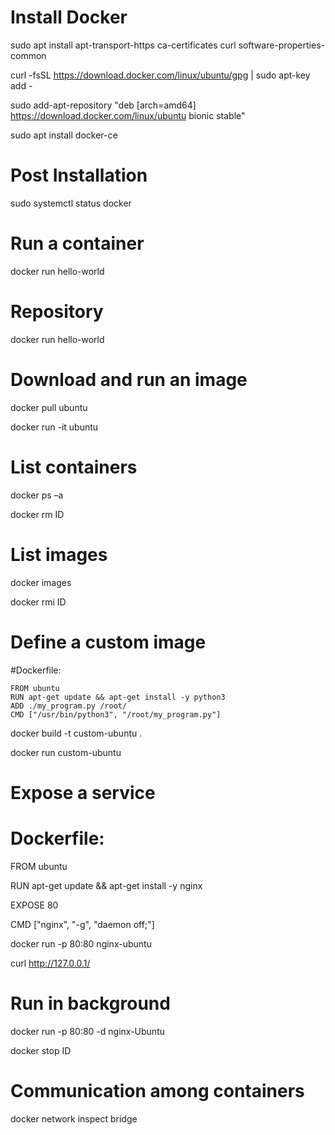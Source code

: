 # Install Docker
  sudo apt install apt-transport-https ca-certificates curl software-properties-common
  
  curl -fsSL https://download.docker.com/linux/ubuntu/gpg | sudo apt-key add -
  
  sudo add-apt-repository "deb [arch=amd64] https://download.docker.com/linux/ubuntu bionic stable"
  
  sudo apt install docker-ce
  
# Post Installation
  sudo systemctl status docker
  
# Run a container
  docker run hello-world
  
# Repository
  docker run hello-world
  
# Download and run an image
  docker pull ubuntu
  
  docker run -it ubuntu
  
# List containers
  docker ps –a
  
  docker rm ID
  
# List images
  docker images
  
  docker rmi ID
  
# Define a custom image

  #Dockerfile:
  
    FROM ubuntu
    RUN apt-get update && apt-get install -y python3
    ADD ./my_program.py /root/
    CMD ["/usr/bin/python3", "/root/my_program.py"]
  
  docker build -t custom-ubuntu .
  
  docker run custom-ubuntu
  
# Expose a service
  # Dockerfile:
  
  FROM ubuntu
  
  RUN apt-get update && apt-get install -y nginx
  
  EXPOSE 80
  
  CMD ["nginx", "-g", "daemon off;"]
  
  docker run -p 80:80 nginx-ubuntu
  
  curl http://127.0.0.1/
  
# Run in background
  docker run -p 80:80 -d nginx-Ubuntu
  
  docker stop ID
  
# Communication among containers
  docker network inspect bridge
